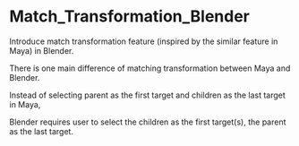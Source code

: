 # Match_Transformation_Blender
Introduce match transformation feature (inspired by the similar feature in Maya) in Blender.

There is one main difference of matching transformation between Maya and Blender. 

Instead of selecting parent as the first target and children as the last target in Maya, 

Blender requires user to select the children as the first target(s), the parent as the last target.
